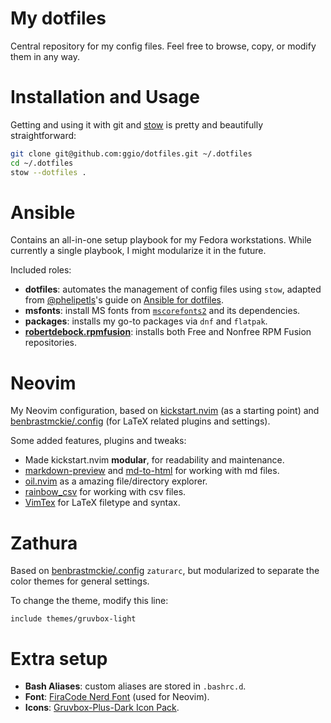 # My dotfiles

Central repository for my config files.
Feel free to browse, copy, or modify them in any way.

# Installation and Usage

Getting and using it with git and [stow](https://www.gnu.org/software/stow/) is pretty and beautifully straightforward:

``` Bash
git clone git@github.com:ggio/dotfiles.git ~/.dotfiles
cd ~/.dotfiles
stow --dotfiles .
```

# Ansible

Contains an all-in-one setup playbook for my Fedora workstations. 
While currently a single playbook, I might modularize it in the future.

Included roles:
- **dotfiles**: automates the management of config files using `stow`, adapted
  from [@phelipetls](https://github.com/phelipetls)'s guide on [Ansible for dotfiles](https://phelipetls.github.io/posts/introduction-to-ansible/#stow).
- **msfonts**: install MS fonts from [`mscorefonts2`](https://mscorefonts2.sourceforge.net/) and its dependencies.
- **packages**: installs my go-to packages via `dnf` and `flatpak`.
- [**robertdebock.rpmfusion**](https://github.com/robertdebock/ansible-role-rpmfusion): installs both Free and Nonfree RPM Fusion repositories.

# Neovim

My Neovim configuration, based on [kickstart.nvim](https://github.com/nvim-lua/kickstart.nvim) (as a starting point) and [benbrastmckie/.config](https://github.com/benbrastmckie/.config) (for LaTeX related plugins and settings).

Some added features, plugins and tweaks:

* Made kickstart.nvim **modular**, for readability and maintenance.
* [markdown-preview](https://github.com/iamcco/markdown-preview.nvim) and [md-to-html](https://github.com/realprogrammersusevim/md-to-html.nvim) for working with md files.
* [oil.nvim](https://github.com/stevearc/oil.nvim) as a amazing file/directory explorer.
* [rainbow_csv](https://github.com/cameron-wags/rainbow_csv.nvim) for working with csv files.
* [VimTex](https://github.com/lervag/vimtex) for LaTeX filetype and syntax.

# Zathura

Based on [benbrastmckie/.config](https://github.com/benbrastmckie/.config)
`zaturarc`, but modularized to separate the color themes for general settings.

To change the theme, modify this line:

``` zaturarc
include themes/gruvbox-light
```

# Extra setup

* **Bash Aliases**: custom aliases are stored in `.bashrc.d`.
* **Font**: [FiraCode Nerd Font](https://www.nerdfonts.com/font-downloads) (used for Neovim).
* **Icons**: [Gruvbox-Plus-Dark Icon Pack](https://github.com/SylEleuth/gruvbox-plus-icon-pack).
